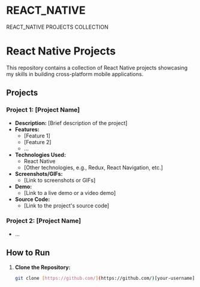 # REACT_NATIVE
REACT_NATIVE PROJECTS COLLECTION

# React Native Projects

This repository contains a collection of React Native projects showcasing my skills in building cross-platform mobile applications.

## Projects

### Project 1: [Project Name]
* **Description:** [Brief description of the project]
* **Features:**
  * [Feature 1]
  * [Feature 2]
  * ...
* **Technologies Used:**
  * React Native
  * [Other technologies, e.g., Redux, React Navigation, etc.]
* **Screenshots/GIFs:** 
  * [Link to screenshots or GIFs]
* **Demo:**
  * [Link to a live demo or a video demo]
* **Source Code:**
  * [Link to the project's source code]

### Project 2: [Project Name]
* ...

## How to Run

1. **Clone the Repository:**
   ```bash
   git clone [https://github.com/](https://github.com/)[your-username]/react_native.git
